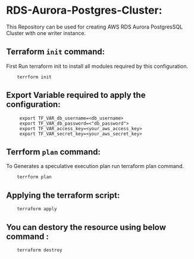 # RDS-Aurora-Postgres-Cluster:
This Repository can be used for creating AWS RDS Aurora PostgresSQL  Cluster with one writer instance.

## Terraform `init` command:

First Run terraform init to install all modules required by this configuration.

        terrform init

## Export Variable required to apply the configuration:

         export TF_VAR_db_username=<db_username>
         export TF_VAR_db_password=<"db_password">
         export TF_VAR_access_key=<your_aws_access_key>
         export TF_VAR_secret_key=<your_aws_secret_key>

## Terrform `plan` command:

To Generates a speculative execution plan run terraform plan command.

        terrform plan

## Applying the terraform script:

        terraform apply


## You can destory the resource using below command :

        terraform destroy
